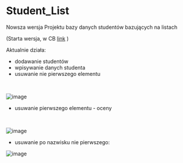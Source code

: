 # Student_List

Nowsza wersja Projektu bazy danych studentów bazujących na listach 

(Starta wersja, w CB  [link](https://github.com/Mateoswiatek/OLD_C_DB_Students_I_ISI_2022_DJ_W7_Listy.git) )

Aktualnie działa:
- dodawanie studentów
- wpisywanie danych studenta
- usuwanie nie pierwszego elementu
<br />
 
![image](https://user-images.githubusercontent.com/115046087/206871033-412c20a5-9733-4b9e-8969-643a4601f7e6.png)

- usuwanie pierwszego elementu - oceny
<br />

![image](https://user-images.githubusercontent.com/115046087/206872296-acad5ebb-51a5-431e-8550-1269e5ed3dcd.png)

- usuwanie po nazwisku nie pierwszego: <br />

![image](https://user-images.githubusercontent.com/115046087/206872220-55cdd6cf-bd5e-4988-9022-0aaa7d716f0b.png)


